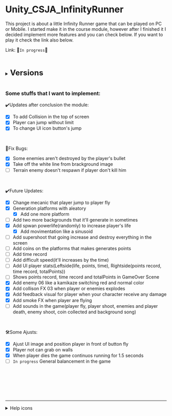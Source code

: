 # Unity_CSJA_InfinityRunner

This project is about a little Infinity Runner game that can be played on PC or Mobile. I started make it in the course module, however after I finished it I decided implement more features and you can check below. If you want to play it check the link also below.

Link: 🚧`In progress`🚧

<br>
<br>

<details>
    <summary><strong><font size = "5">Versions</font></strong></summary>

    1️⃣v1.4.0
    ✔️Platform being randomly generated
    ✔️One more platform added


    1️⃣v1.3.0
    ♻️Readme refactored
    ✔️Add feedback visual for player when your character receive any damage
    ✔️Add smoke FX when player are flying
    ✔️Add enemy 06 like a kamikaze switching red and normal color
    ✔️Add spwan powerlife(randomly) to increase player's life
        ✔️Add movimentation like a sinusoid


    1️⃣v1.2.0
    ✔️Add collison FX 03 when player or enemies explodes
    🚧Add enemy 06 like a kamikaze switching red and normal color
    🚧Add feedback visual for player when your character receive any damage

    🛠️When player dies the game continuos running for 1.5 seconds
    🚧General balancement in the game


    1️⃣v1.1.1
    🐛Readme Fixed


    1️⃣v1.1.0
    ✔️Change mecanic that player jump to player fly
    🚧Add enemy 06 like a kamikaze switching red and normal color

    🐛Some enemies aren't destroyed by the player's bullet
    🐛Take off the white line from brackground image

    🛠️Ajust UI image and position player in front of button fly
    🛠️Player not can grab on walls
    🚧General balancement in the game


    1️⃣v1.0.0
    ✔️Collision added in the top of screen
    ✔️Player can jump without limit
    ✔️UI icon button's jump changed


    0️⃣v0.0.0
    ✔️Repository created

</details>

<br>

### Some stuffs that I want to implement:

✔️Updates after conclusion the module:

- [x] To add Collision in the top of screen
- [x] Player can jump without limit
- [x] To change UI icon button's jump

<br>

🐛Fix Bugs:<br>

- [x] Some enemies aren't destroyed by the player's bullet
- [x] Take off the white line from brackground image
- [ ] Terrain enemy doesn't respawn if player don't kill him

<br>

✔️Future Updates:<br>

- [x] Change mecanic that player jump to player fly
- [x] Generation platforms with aleatory
  - [x] Add one more platform
- [ ] Add two more backgrounds that it'll generate in sometimes
- [x] Add spwan powerlife(randomly) to increase player's life
  - [x] Add movimentation like a sinusoid
- [ ] Add supershoot that going increase and destroy everything in the screen
- [ ] Add coins on the platforms that makes generates points
- [ ] Add time record
- [ ] Add difficult speed(it'll increases by the time)
- [ ] Add UI player stats(Leftside(life, points, time), Rightside(points record, time record, totalPoints))
- [ ] Shows points record, time record and totalPoints in GameOver Scene
- [x] Add enemy 06 like a kamikaze switching red and normal color
- [x] Add collison FX 03 when player or enemies explodes
- [x] Add feedback visual for player when your character receive any damage
- [x] Add smoke FX when player are flying
- [ ] Add sounds in the game(player fly, player shoot, enemies and player death, enemy shoot, coin collected and background song)

<br>

🛠️Some Ajusts:<br>

- [x] Ajust UI image and position player in front of button fly
- [x] Player not can grab on walls
- [x] When player dies the game continuos running for 1.5 seconds
- [ ] `In progress` General balancement in the game

<br><br><br><br><br>

---

<details>
<summary>Help icons</summary>
⚙️✔️🐛🛠️🚧♻️
</details>
